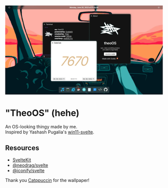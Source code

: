 ![screenshot](screenshot.webp)

# "TheoOS" (hehe)

An OS-looking thingy made by me.  
Inspired by Yashash Pugalia's [win11-svelte](https://github.com/yashash-pugalia/win11-svelte).

## Resources

- [SvelteKit](https://kit.svelte.dev)
- [@neodrag/svelte](https://www.neodrag.dev/docs/svelte)
- [@iconify/svelte](https://iconify.design/docs/icon-components/svelte/)

Thank you [Catppuccin](https://github.com/catppuccin/catppuccin) for the wallpaper!